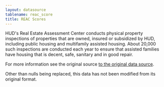 ```yaml
---
layout: datasource
tablename: reac_score
title: REAC Scores
---
```


HUD's Real Estate Assessment Center conducts physical property inspections of properties that are owned, insured or subsidized by HUD, including public housing and multifamily assisted housing. About 20,000 such inspections are conducted each year to ensure that assisted families have housing that is decent, safe, sanitary and in good repair.

For more information see the original source [to the original data source](https://portal.hud.gov/hudportal/HUD?src=/topics/physical_inspection_scores).

Other than nulls being replaced, this data has not been modified from its original format.